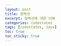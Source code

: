 ```yaml
---
layout: post
title: 컬렉션
excerpt: 컬렉션에 대한 이해
categories: codestates
tags: [codestates, Java]
toc: true
toc_sticky: true
---
```

